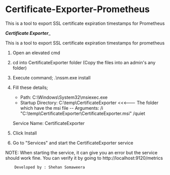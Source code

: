 # Certificate-Exporter-Prometheus
This is a tool to export SSL certificate expiration timestamps for Prometheus



_____________________Certificate Exporter______________________

This is a tool to export SSL certificate expiration timestamps for prometheus

01. Open an elevated cmd

02. cd into CertificateExporter folder (Copy the files into an admin's any folder)

03. Execute command;
	.\nssm.exe install

04. Fill these details;
	- Path: C:\Windows\System32\msiexec.exe
  	- Startup Directory: C:\temp\CertificateExporter         <<<--- The folder which have the msi file
 		-- Arguments: /i "C:\temp\CertificateExporter\CertificateExporter.msi" /quiet   

	Service Name: CertificateExporter

05. Click Install

06. Go to "Services" and start the CertificateExporter service

NOTE: When starting the service, it can give you an error but the service should work fine. You can
verify it by going to http://localhost:9120/metrics


		Developed by : Shehan Somaweera

